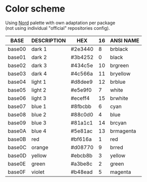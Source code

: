 # Color scheme

Using [Nord](https://arcticicestudio.github.io/nord/) palette
with own adaptation per package  
(not using individual "official" repositories config).

| BASE   | DESCRIPTION | HEX     | 16 | ANSI NAME |
|--------|-------------|---------|----|-----------|
| base00 | dark 1      | #2e3440 |  8 | brblack   |
| base01 | dark 2      | #3b4252 |  0 | black     |
| base02 | dark 3      | #434c5e | 10 | brgreen   |
| base03 | dark 4      | #4c566a | 11 | bryellow  |
| base04 | light 1     | #d8dee9 | 12 | brblue    |
| base05 | light 2     | #e5e9f0 |  7 | white     |
| base06 | light 3     | #eceff4 | 15 | brwhite   |
| base07 | blue 1      | #8fbcbb |  6 | cyan      |
| base08 | blue 2      | #88c0d0 |  4 | blue      |
| base09 | blue 3      | #81a1c1 | 14 | brcyan    |
| base0A | blue 4      | #5e81ac | 13 | brmagenta |
| base0B | red         | #bf616a |  1 | red       |
| base0C | orange      | #d08770 |  9 | brred     |
| base0D | yellow      | #ebcb8b |  3 | yellow    |
| base0E | green       | #a3be8c |  2 | green     |
| base0F | violet      | #b48ead |  5 | magenta   |
